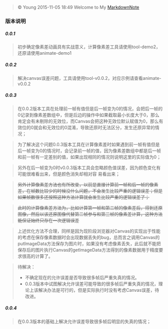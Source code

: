 > &copy; Young 2015-11-05 18:49
> Welcome to My [MarkdownNote](https://github.com/newbieYoung/MarkdownNote "MarkdownNote")

### 版本说明

##### 0.0.1

> 初步确定像素差动画具有实战意义，计算像素差工具请使用tool-demo2，还原请使用animate-demo1

##### 0.0.2

> 解决canvas误差问题，工具请使用tool-v0.0.2，对应示例请查看animate-v0.0.2

##### 0.0.3

> 在0.0.2版本工具在处理前一帧有值但是后一帧变为0的情况，会把后一帧的0记录到像素差数组中，但是后边的操作中如果截取最小长度大于0，那么肯定会有未剔除的无效位，而Canvas会把这种无效位默认赋值为0，那么有效位的0就会和无效位的0混淆，导致还原时无法区分，发生还原异常的情况；

> 为了解决这个问题0.0.3版本工具在计算像素差时如果遇到前一帧有值但是后一帧变为0的情况时，会记录前一帧的值，因为像素差数组中都是后一帧和前一帧有一定差别的值，如果出现相同的情况则说明这里的实际值为0；

> 另外在后一帧变为0时v0.0.3版本工具会忽略颜色值误差，因为颜色变化有可能很难看出来，但是颜色消失却相对容
易看出来；

> ~~另外计算像素差方法也有所改变，以前是直接计算前一帧和后一帧的像素差，在帧数比较少的时候没什么问题，不会发生比较严重的逻辑误差；但是如果帧数很多还按照这种方法计算就会发生比较严重的逻辑误差了；~~

> ~~此时的计算像素差方法为，比如计算第一帧和第二帧的像素差后，得到还原图像，然后以该还原图像代替第二帧参与和第三帧的像素差计算，这种方法能保证始终只存在一次逻辑误差~~

> 上述优化方法不合理，同样是因为现阶段浏览器对Canvas的实现出于性能的考虑在保存像素数据时会出现数据丢失的bug，总而言之调用Canvas的putImageData方法保存为图片时，如果没有考虑像素丢失，此后就不能把保存后的图片执行Canvas的getImageData方法得到的像素数据用于精度要求很高的计算了。

> 待解决：
> + 不确定现在的允许误差是否导致很多帧后严重失真的情况。
> + 0.0.3版本中试图解决允许误差可能导致的很多帧后严重失真的情况，理论上该解决办法是可行的，但是实际执行时没有考虑Canvas误差，待改进。

##### 0.0.4
> 在0.0.3版本的基础上解决允许误差导致很多帧后明显的失真的情况；
